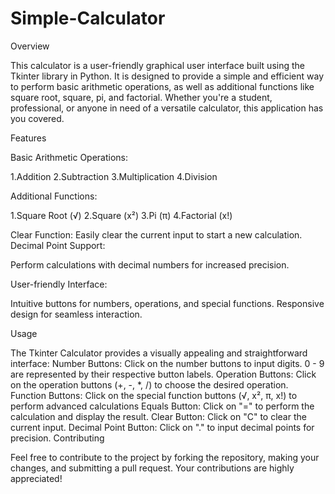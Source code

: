 # Simple-Calculator


Overview

This calculator is a user-friendly graphical user interface built using the Tkinter library in Python.
It is designed to provide a simple and efficient way to perform basic arithmetic operations, as well as additional functions
like square root, square, pi, and factorial. Whether you're a student, professional, or anyone in need of a versatile calculator, this application has you covered.

Features

Basic Arithmetic Operations:


1.Addition
2.Subtraction
3.Multiplication
4.Division

Additional Functions:

1.Square Root (√)
2.Square (x²)
3.Pi (π)
4.Factorial (x!)

Clear Function:
Easily clear the current input to start a new calculation.
Decimal Point Support:

Perform calculations with decimal numbers for increased precision.

User-friendly Interface:

Intuitive buttons for numbers, operations, and special functions.
Responsive design for seamless interaction.

Usage

The Tkinter Calculator provides a visually appealing and straightforward interface:
Number Buttons:
Click on the number buttons to input digits.
0 - 9 are represented by their respective button labels.
Operation Buttons:
Click on the operation buttons (+, -, *, /) to choose the desired operation.
Function Buttons:
Click on the special function buttons (√, x², π, x!) to perform advanced calculations
Equals Button:
Click on "=" to perform the calculation and display the result.
Clear Button:
Click on "C" to clear the current input.
Decimal Point Button:
Click on "." to input decimal points for precision.
Contributing

Feel free to contribute to the project by forking the repository, making your changes, and submitting a pull request. Your contributions are highly appreciated!